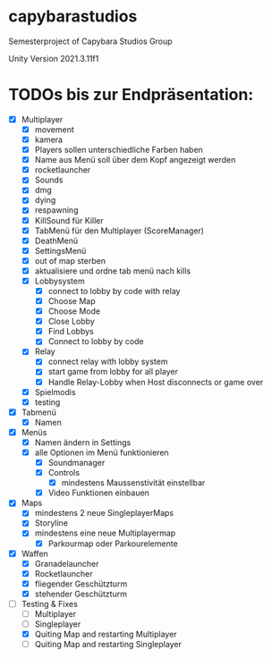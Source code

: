 # capybarastudios
Semesterproject of Capybara Studios Group

Unity Version
2021.3.11f1

# TODOs bis zur Endpräsentation:
- [x] Multiplayer
  - [x] movement
  - [x] kamera
  - [x] Players sollen unterschiedliche Farben haben
  - [x] Name aus Menü soll über dem Kopf angezeigt werden
  - [x] rocketlauncher
  - [x] Sounds
  - [x] dmg
  - [x] dying
  - [x] respawning
  - [x] KillSound für Killer
  - [x] TabMenü für den Multiplayer (ScoreManager)
  - [x] DeathMenü
  - [x] SettingsMenü
  - [x] out of map sterben
  - [x] aktualisiere und ordne tab menü nach kills
  - [x] Lobbysystem
    - [x] connect to lobby by code with relay
    - [x] Choose Map
    - [x] Choose Mode
    - [x] Close Lobby
    - [x] Find Lobbys
    - [x] Connect to lobby by code
  - [x] Relay
    - [x] connect relay with lobby system
    - [x] start game from lobby for all player
    - [x] Handle Relay-Lobby when Host disconnects or game over
  - [x] Spielmodis
  - [x] testing

- [x] Tabmenü
   - [x] Namen

- [x] Menüs
  - [x] Namen ändern in Settings
  - [x] alle Optionen im Menü funktionieren
    - [x] Soundmanager
    - [x] Controls 
      - [x] mindestens Maussenstivität einstellbar
    - [x] Video Funktionen einbauen

- [x] Maps
  - [x] mindestens 2 neue SingleplayerMaps
  - [x] Storyline
  - [x] mindestens eine neue Multiplayermap
    - [x] Parkourmap oder Parkourelemente

- [x] Waffen
  - [x] Granadelauncher
  - [x] Rocketlauncher
  - [x] fliegender Geschützturm
  - [x] stehender Geschützturm

- [ ] Testing & Fixes
  - [ ] Multiplayer
  - [ ] Singleplayer
  - [x] Quiting Map and restarting Multiplayer
  - [ ] Quiting Map and restarting Singleplayer

